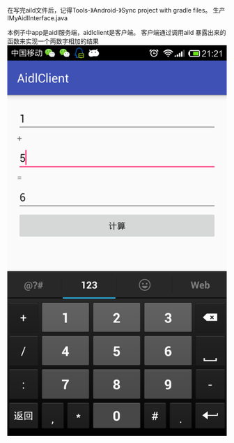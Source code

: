 ﻿在写完aild文件后，记得Tools-》Android-》Sync project with gradle files。 生产IMyAidlInterface.java

本例子中app是aidl服务端，aidlclient是客户端。
客户端通过调用aild 暴露出来的函数来实现一个两数字相加的结果
<img src="https://raw.githubusercontent.com/whtchl/AidlTemplate/master/pic/device-2016-08-31-212205.png"/>
